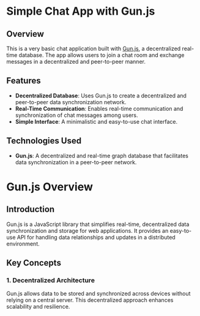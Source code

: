 # Simple Chat App with Gun.js

## Overview

This is a very basic chat application built with [Gun.js](https://gun.eco/), a decentralized real-time database. The app allows users to join a chat room and exchange messages in a decentralized and peer-to-peer manner.

## Features

- **Decentralized Database**: Uses Gun.js to create a decentralized and peer-to-peer data synchronization network.
- **Real-Time Communication**: Enables real-time communication and synchronization of chat messages among users.
- **Simple Interface**: A minimalistic and easy-to-use chat interface.

## Technologies Used

- **Gun.js**: A decentralized and real-time graph database that facilitates data synchronization in a peer-to-peer network.
# Gun.js Overview

## Introduction

Gun.js is a JavaScript library that simplifies real-time, decentralized data synchronization and storage for web applications. It provides an easy-to-use API for handling data relationships and updates in a distributed environment.

## Key Concepts



### 1. Decentralized Architecture

Gun.js allows data to be stored and synchronized across devices without relying on a central server. This decentralized approach enhances scalability and resilience.


